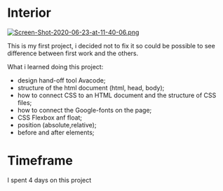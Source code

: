 # Interior

[![Screen-Shot-2020-06-23-at-11-40-06.png](https://i.postimg.cc/ncGMd8cg/Screen-Shot-2020-06-23-at-11-40-06.png)](https://postimg.cc/GH9c25Dx)

This is my first project, i decided not to fix it so could be possible to see difference between first work and the others.

What i learned doing this project:
- design hand-off tool Avacode;
- structure of the html document (html, head, body);
- how to connect CSS to an HTML document and the structure of CSS files;
- how to connect the Google-fonts on the page;
- CSS Flexbox anf float;
- position (absolute,relative);
- before and after elements;

 

# Timeframe
I spent 4 days on this project
